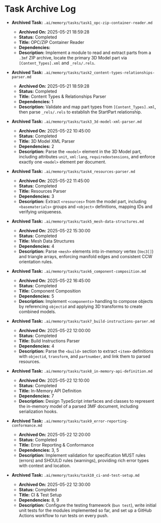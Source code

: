 # Task Archive Log

- **Archived Task:** `.ai/memory/tasks/task1_opc-zip-container-reader.md`
  - **Archived On:** 2025-05-21 18:59:28
  - **Status:** Completed
  - **Title:** OPC/ZIP Container Reader
  - **Dependencies:**
  - **Description:** Implement a module to read and extract parts from a `.3mf` ZIP archive, locate the primary 3D Model part via `[Content_Types].xml` and `_rels/.rels`.

- **Archived Task:** `.ai/memory/tasks/task2_content-types-relationships-parser.md`
  - **Archived On:** 2025-05-21 18:59:28
  - **Status:** Completed
  - **Title:** Content Types & Relationships Parser
  - **Dependencies:** 1
  - **Description:** Validate and map part types from `[Content_Types].xml`, then parse `_rels/.rels` to establish the StartPart relationship.

- **Archived Task:** `.ai/memory/tasks/task3_3d-model-xml-parser.md`
  - **Archived On:** 2025-05-22 10:45:00
  - **Status:** Completed
  - **Title:** 3D Model XML Parser
  - **Dependencies:** 2
  - **Description:** Parse the `<model>` element in the 3D Model part, including attributes `unit`, `xml:lang`, `requiredextensions`, and enforce exactly one `<model>` element per document.

- **Archived Task:** `.ai/memory/tasks/task4_resources-parser.md`
  - **Archived On:** 2025-05-22 11:45:00
  - **Status:** Completed
  - **Title:** Resources Parser
  - **Dependencies:** 3
  - **Description:** Extract `<resources>` from the model part, including `<basematerials>` groups and `<object>` definitions, mapping IDs and verifying uniqueness.

- **Archived Task:** `.ai/memory/tasks/task5_mesh-data-structures.md`
  - **Archived On:** 2025-05-22 15:30:00
  - **Status:** Completed
  - **Title:** Mesh Data Structures
  - **Dependencies:** 4
  - **Description:** Parse `<mesh>` elements into in-memory vertex (`Vec3[]`) and triangle arrays, enforcing manifold edges and consistent CCW orientation rules.

- **Archived Task:** `.ai/memory/tasks/task6_component-composition.md`
  - **Archived On:** 2025-05-22 16:45:00
  - **Status:** Completed
  - **Title:** Component Composition
  - **Dependencies:** 5
  - **Description:** Implement `<components>` handling to compose objects by referencing `objectid` and applying 3D transforms to create combined models.

- **Archived Task:** `.ai/memory/tasks/task7_build-instructions-parser.md`
  - **Archived On:** 2025-05-22 12:00:00
  - **Status:** Completed
  - **Title:** Build Instructions Parser
  - **Dependencies:** 4
  - **Description:** Parse the `<build>` section to extract `<item>` definitions with `objectid`, `transform`, and `partnumber`, and link them to parsed resources.

- **Archived Task:** `.ai/memory/tasks/task8_in-memory-api-definition.md`
  - **Archived On:** 2025-05-22 12:10:00
  - **Status:** Completed
  - **Title:** In-Memory API Definition
  - **Dependencies:** 7
  - **Description:** Design TypeScript interfaces and classes to represent the in-memory model of a parsed 3MF document, including serialization hooks.

- **Archived Task:** `.ai/memory/tasks/task9_error-reporting-conformance.md`
  - **Archived On:** 2025-05-22 12:20:00
  - **Status:** Completed
  - **Title:** Error Reporting & Conformance
  - **Dependencies:** 3, 5
  - **Description:** Implement validation for specification MUST rules (errors) and SHOULD rules (warnings), providing rich error types with context and location.

- **Archived Task:** `.ai/memory/tasks/task10_ci-and-test-setup.md`
  - **Archived On:** 2025-05-22 12:30:00
  - **Status:** Completed
  - **Title:** CI & Test Setup
  - **Dependencies:** 8, 9
  - **Description:** Configure the testing framework (`bun test`), write initial unit tests for the modules implemented so far, and set up a GitHub Actions workflow to run tests on every push.
